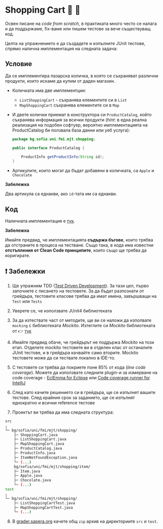# Shopping Cart :apple: :chocolate_bar:

Освен писане на *code from scratch*, в практиката много често се налага и да поддържаме, fix-ваме или пишем тестове за вече съществуващ код.

Целта на упражнението е да създадете и изпълните JUnit тестове, спрямо налична имплементация на следната задача:

## Условие

Да се имплементира пазарска количка, в която се съхраняват различни продукти, които искаме да купим от даден магазин.
* Количката има две имплементции:
  - `ListShoppingCart` - съхранява елементите си в `List`
  - `MapShoppingCart`  съхранява елементите си в `Map`
* И двете колички приемат в конструктора си `ProductCatalog`, който съхранява информация за всички продукти (*hint*: в една реална реализация на подобен софтуер, вероятно имплементацията на ProductCatalog би ползвала база данни или уеб услуга):

    ```java
    package bg.sofia.uni.fmi.mjt.shopping;

    public interface ProductCatalog {

        ProductInfo getProductInfo(String id);
    }
   ```
    
* Артикулите, които могат да бъдат добавяни в количката, са `Apple` и `Chocolate`


**Забележка**

Два артикула са еднакви, ако `id`-тата им са еднакви.

## Kод

Наличната имплементация е [тук](./shopping-cart).

**Забележка**

Имайте предвид, че имплементацията **съдържа бъгове**, които трябва да отстраните в процеса на тестване. Също така, в кода има известни **отстъпления от Clean Code принципите**, които също ще трябва да коригирате.

## :exclamation: Забележки

1. Ще упражним TDD ([Test Driven Development](https://en.wikipedia.org/wiki/Test-driven_development)). За тази цел, първо започнете с писането на тестовете. За да бъдат разпознати от грейдъра, тестовите класове трябва да имат имена, завършващи на `Test` или `Tests`

2. Уверете се, че използвате JUnit4 библиотеката

3. За да изтествате част от методите, ще ви се наложи да изполвате `mocking` с библиотеката *Mockito*. Изтеглите си *Mockito* библиотеката от 👉 [тук](https://www.dropbox.com/s/hce2n2iq28lq0p5/mockito-all-1.10.19.jar?dl=0)

4. Имайте предвид обаче, че грейдърът не поддържа *Mockito* на този етап. Отделете mockito тестовете ви в отделен клас от останалите JUnit тестове, и в грейдъра качвайте само вторите. Mockito тестовете може да си тествате локално в IDE-то.

5. С тестовете си трябва да покриете поне 85% от кода (*line code coverage*). Можете да използвате следните plugin-и за измерване на code coverage - [EclEmma for Eclipse](https://www.eclemma.org/) или [Code coverage runner for IntelliJ](https://www.jetbrains.com/help/idea/code-coverage.html)

6. След като качите решението си в грейдъра, ще се изпълнят вашите тестове. След крайния срок за заданието, ще се изпълнят еднократно и всички reference тестове

7. Проектът ви трябва да има следната структура:

```bash
src
╷
└─ bg/sofia/uni/fmi/mjt/shopping/
    ├─ ShoppingCart.java
    ├─ ListShoppingCart.java
    ├─ MapShoppingCart.java
    ├─ ProductCatalog.java
    ├─ ProductInfo.java
    ├─ ItemNotFoundException.java
    └─ (...)
    bg/sofia/uni/fmi/mjt/shopping/item/
    ├─ Item.java
    ├─ Apple.java
    ├─ Chocolate.java
    └─ (...)
test
╷
└─ bg/sofia/uni/fmi/mjt/shopping/
    ├─ ListShoppingCartTest.java
    ├─ MapShoppingCartTest.java
    └─ (...)
```

8. В [grader.sapera.org](http://grader.sapera.org) качете общ `zip` архив на директориите `src` и `test`.

